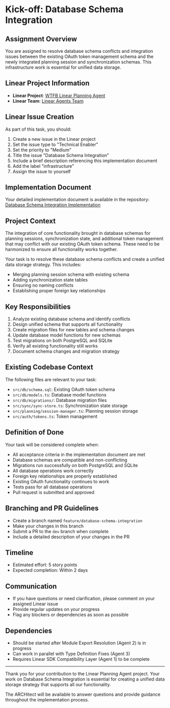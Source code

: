 # Kick-off: Database Schema Integration

## Assignment Overview
You are assigned to resolve database schema conflicts and integration issues between the existing OAuth token management schema and the newly integrated planning session and synchronization schemas. This infrastructure work is essential for unified data storage.

## Linear Project Information
- **Linear Project**: [WTFB Linear Planning Agent](https://linear.app/wtfb/project/linear-planning-agent)
- **Linear Team**: [Linear Agents Team](https://linear.app/wtfb/team/linear-agents)

## Linear Issue Creation
As part of this task, you should:
1. Create a new issue in the Linear project
2. Set the issue type to "Technical Enabler"
3. Set the priority to "Medium"
4. Title the issue "Database Schema Integration"
5. Include a brief description referencing this implementation document
6. Add the label "infrastructure"
7. Assign the issue to yourself

## Implementation Document
Your detailed implementation document is available in the repository:
[Database Schema Integration Implementation](https://github.com/ByBren-LLC/WTFB-Linear-agents/blob/main/specs/database_schema_integration-implementation.md)

## Project Context
The integration of core functionality brought in database schemas for planning sessions, synchronization state, and additional token management that may conflict with our existing OAuth token schema. These need to be harmonized to ensure all functionality works together.

Your task is to resolve these database schema conflicts and create a unified data storage strategy. This includes:
- Merging planning session schema with existing schema
- Adding synchronization state tables
- Ensuring no naming conflicts
- Establishing proper foreign key relationships

## Key Responsibilities
1. Analyze existing database schema and identify conflicts
2. Design unified schema that supports all functionality
3. Create migration files for new tables and schema changes
4. Update database model functions for new schemas
5. Test migrations on both PostgreSQL and SQLite
6. Verify all existing functionality still works
7. Document schema changes and migration strategy

## Existing Codebase Context
The following files are relevant to your task:
- `src/db/schema.sql`: Existing OAuth token schema
- `src/db/models.ts`: Database model functions
- `src/db/migrations/`: Database migration files
- `src/sync/sync-store.ts`: Synchronization state storage
- `src/planning/session-manager.ts`: Planning session storage
- `src/auth/tokens.ts`: Token management

## Definition of Done
Your task will be considered complete when:
- All acceptance criteria in the implementation document are met
- Database schemas are compatible and non-conflicting
- Migrations run successfully on both PostgreSQL and SQLite
- All database operations work correctly
- Foreign key relationships are properly established
- Existing OAuth functionality continues to work
- Tests pass for all database operations
- Pull request is submitted and approved

## Branching and PR Guidelines
- Create a branch named `feature/database-schema-integration`
- Make your changes in this branch
- Submit a PR to the `dev` branch when complete
- Include a detailed description of your changes in the PR

## Timeline
- Estimated effort: 5 story points
- Expected completion: Within 2 days

## Communication
- If you have questions or need clarification, please comment on your assigned Linear issue
- Provide regular updates on your progress
- Flag any blockers or dependencies as soon as possible

## Dependencies
- Should be started after Module Export Resolution (Agent 2) is in progress
- Can work in parallel with Type Definition Fixes (Agent 3)
- Requires Linear SDK Compatibility Layer (Agent 1) to be complete

---

Thank you for your contribution to the Linear Planning Agent project. Your work on Database Schema Integration is essential for creating a unified data storage strategy that supports all our functionality.

The ARCHitect will be available to answer questions and provide guidance throughout the implementation process.

